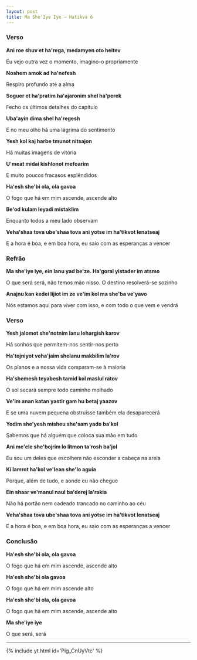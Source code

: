 ```yaml
---
layout: post
title: Ma She'Iye Iye – Hatikva 6
---
```


### Verso

**Ani roe shuv et ha'rega, medamyen oto heitev**

Eu vejo outra vez o momento, imagino-o propriamente

**Noshem amok ad ha'nefesh**

Respiro profundo até a alma

<!--more-->

**Soguer et ha'pratim ha'ajaronim shel ha'perek**

Fecho os últimos detalhes do capítulo

**Uba'ayin dima shel ha'regesh**

E no meu olho há uma lágrima do sentimento 

**Yesh kol kaj harbe tmunot nitsajon**

Há muitas imagens de vitória

**U'meat midai kishlonot mefoarim**

E muito poucos fracasos esplêndidos

**Ha'esh she'bi ola, ola gavoa**

O fogo que há em mim ascende, ascende alto

**Be'od kulam leyadi mistaklim**

Enquanto todos a meu lado observam

**Veha'shaa tova ube'shaa tova ani yotse im ha'tikvot lenatseaj**

E a hora é boa, e em boa hora, eu saio com as esperanças a vencer

### Refrão

**Ma she'iye iye, ein lanu yad be'ze. Ha'goral yistader im atsmo**

O que será será, não temos mão nisso. O destino resolverá-se sozinho

**Anajnu kan kedei lijiot im ze ve'im kol ma she'ba ve'yavo**

Nós estamos aqui para viver com isso, e com todo o que vem e vendrá

### Verso

**Yesh jalomot she'notnim lanu lehargish karov**

Há sonhos que permitem-nos sentir-nos perto

**Ha'tojniyot veha'jaim shelanu makbilim la'rov**

Os planos e a nossa vida comparam-se à maioria

**Ha'shemesh teyabesh tamid kol maslul ratov**

O sol secará sempre todo caminho molhado

**Ve'im anan katan yastir gam hu betaj yaazov**

E se uma nuvem pequena obstruísse também ela desaparecerá

**Yodim she'yesh misheu she'sam yado ba'kol**

Sabemos que há alguém que coloca sua mão em tudo

**Ani me'ele she'bojrim lo litmon ta'rosh ba'jol**

Eu sou um deles que escolhem não esconder a cabeça na areia

**Ki lamrot ha'kol ve'lean she'lo aguia**

Porque, além de tudo, e aonde eu não chegue

**Ein shaar ve'manul naul ba'derej la'rakia**

Não há portão nem cadeado trancado no caminho ao céu

**Veha'shaa tova ube'shaa tova ani yotse im ha'tikvot lenatseaj**

E a hora é boa, e em boa hora, eu saio com as esperanças a vencer

### Conclusão

**Ha'esh she'bi ola, ola gavoa**

O fogo que há em mim ascende, ascende alto

**Ha'esh she'bi ola gavoa**

O fogo que há em mim ascende alto

**Ha'esh she'bi ola, ola gavoa**

O fogo que há em mim ascende, ascende alto

**Ma she'iye iye**

O que será, será

---

{% include yt.html id='Pig_CnUyVtc' %}
